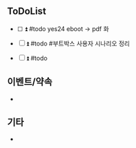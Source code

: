
## ToDoList
<!-- {우선순위} {Tasks} {Due Date} {Strart Date} {End Date} -->
- [ ] <!-- taskss-->⏫ #todo  yes24 eboot -> pdf 화 
- [ ] ⏫ #todo #부트박스 사용자 시나리오 정리 
- [ ] ⏫ #todo 


## 이벤트/약속
- <!-- 예정된 약속 or 예상치 못하게 발생한 이벤트 -->

## 기타
- 